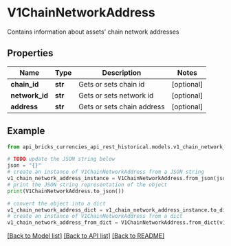 # V1ChainNetworkAddress

Contains information about assets' chain network addresses

## Properties

Name | Type | Description | Notes
------------ | ------------- | ------------- | -------------
**chain_id** | **str** | Gets or sets chain id | [optional] 
**network_id** | **str** | Gets or sets network id | [optional] 
**address** | **str** | Gets or sets chain address | [optional] 

## Example

```python
from api_bricks_currencies_api_rest_historical.models.v1_chain_network_address import V1ChainNetworkAddress

# TODO update the JSON string below
json = "{}"
# create an instance of V1ChainNetworkAddress from a JSON string
v1_chain_network_address_instance = V1ChainNetworkAddress.from_json(json)
# print the JSON string representation of the object
print(V1ChainNetworkAddress.to_json())

# convert the object into a dict
v1_chain_network_address_dict = v1_chain_network_address_instance.to_dict()
# create an instance of V1ChainNetworkAddress from a dict
v1_chain_network_address_from_dict = V1ChainNetworkAddress.from_dict(v1_chain_network_address_dict)
```
[[Back to Model list]](../README.md#documentation-for-models) [[Back to API list]](../README.md#documentation-for-api-endpoints) [[Back to README]](../README.md)


